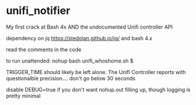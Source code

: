 # unifi_notifier

My first crack at Bash 4x AND the undocumented Unifi controller API



dependency on jq  https://stedolan.github.io/jq/ and bash 4.x


read the comments in the code

to run unattended: nohup bash unifi_whoshome.sh $ 

TRIGGER_TIME should likely be left alone.  The Unifi Controller reports with questionalble precision.... don't go below 30 seconds

disable DEBUG=true if you don't want nohup.out filling up, though logging is pretty minimal
